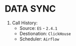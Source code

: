 # DATA SYNC

1. Call History: 
   - Source: `ES` - `2.4.1`
   - Destionation: `ClickHouse`
   - Scheduler: `Airflow`
